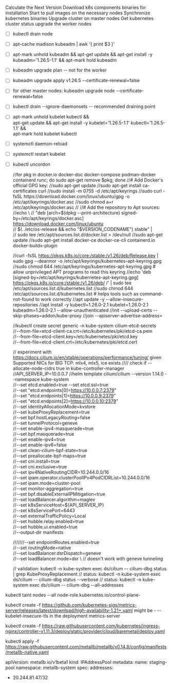 Calculate the Next Version
Download k8s components binaries for installation
Start to pull images on the necessary nodes
Synchronize kubernetes binaries
Upgrade cluster on master nodes
Get kubernetes cluster status
upgrade the worker nodes

- [ ] kubectl drain node <node-to-drain>
- [ ] apt-cache madison kubeadm | awk '{ print $3 }'
- [ ] apt-mark unhold kubeadm && apt-get update && apt-get install -y kubeadm='1.26.5-1.1' && apt-mark hold kubeadm
- [ ] kubeadm upgrade plan -- not for the worker
- [ ] kubeadm upgrade apply v1.26.5 --certificate-renewal=false
- [ ] for other master nodes: kubeadm upgrade node --certificate-renewal=false
- [ ] kubectl drain <node-to-drain> --ignore-daemonsets -- recommended draining point
- [ ] apt-mark unhold kubelet kubectl && \
  apt-get update && apt-get install -y kubelet='1.26.5-1.1' kubectl='1.26.5-1.1' && \
  apt-mark hold kubelet kubectl
- [ ] systemctl daemon-reload
- [ ] systemctl restart kubelet
- [ ] kubectl uncordon <node-to-drain>

  //for pkg in docker.io docker-doc docker-compose podman-docker containerd runc; do sudo apt-get remove $pkg; done
  //# Add Docker's official GPG key:
  //sudo apt-get update
  //sudo apt-get install ca-certificates curl
  //sudo install -m 0755 -d /etc/apt/keyrings
  //sudo curl -fsSL https://download.docker.com/linux/ubuntu/gpg -o /etc/apt/keyrings/docker.asc
  //sudo chmod a+r /etc/apt/keyrings/docker.asc
  //
  //# Add the repository to Apt sources:
  //echo \
  //  "deb [arch=$(dpkg --print-architecture) signed-by=/etc/apt/keyrings/docker.asc] https://download.docker.com/linux/ubuntu \
  //  $(. /etc/os-release && echo "$VERSION_CODENAME") stable" | \
  //  sudo tee /etc/apt/sources.list.d/docker.list > /dev/null
  //sudo apt-get update
  //sudo apt-get install docker-ce docker-ce-cli containerd.io docker-buildx-plugin

  //curl -fsSL https://pkgs.k8s.io/core:/stable:/v1.26/deb/Release.key | sudo gpg --dearmor -o /etc/apt/keyrings/kubernetes-apt-keyring.gpg
  //sudo chmod 644 /etc/apt/keyrings/kubernetes-apt-keyring.gpg # allow unprivileged APT programs to read this keyring
  //echo 'deb [signed-by=/etc/apt/keyrings/kubernetes-apt-keyring.gpg] https://pkgs.k8s.io/core:/stable:/v1.26/deb/ /' | sudo tee /etc/apt/sources.list.d/kubernetes.list
  //sudo chmod 644 /etc/apt/sources.list.d/kubernetes.list   # helps tools such as command-not-found to work correctly
  //apt update -y --allow-insecure-repositories
  //apt install -y kubectl=1.26.0-2.1 kubelet=1.26.0-2.1 kubeadm=1.26.0-2.1 --allow-unauthenticated
  //init --upload-certs --skip-phases=addon/kube-proxy
  //join --apiserver-advertise-address=<master-node-ip>

  //kubectl create secret generic -n kube-system cilium-etcd-secrets \
  //--from-file=etcd-client-ca.crt=/etc/kubernetes/pki/etcd-ca.pem \
  //--from-file=etcd-client.key=/etc/kubernetes/pki/etcd.key \
  //--from-file=etcd-client.crt=/etc/kubernetes/pki/etcd.cert

  // experiment with https://docs.cilium.io/en/stable/operations/performance/tuning/ given Supported NICs for BIG TCP: mlx4, mlx5, ice exists
  //// check if --allocate-node-cidrs true in kube-controller-manager
  //API_SERVER_IP=10.0.0.7
  //helm template cilium/cilium --version 1.14.0 --namespace kube-system \
  //--set etcd.enabled=true --set etcd.ssl=true \
  //--set "etcd.endpoints[0]=https://10.0.0.7:2379" \
  //--set "etcd.endpoints[1]=https://10.0.0.9:2379" \
  //--set "etcd.endpoints[2]=https://10.0.0.10:2379" \
  //--set identityAllocationMode=kvstore \
  //--set kubeProxyReplacement=true \
  //--set bpf.hostLegacyRouting=false \
  //--set tunnelProtocol=geneve \
  //--set enable-ipv4-masquerade=true \
  //--set bpf.masquerade=true \
  //--set enable-ipv4=true \
  //--set enable-ipv6=false \
  //--set clean-cilium-bpf-state=true \
  //--set preallocate-bpf-maps=true \
  //--set cni.install=true \
  //--set cni.exclusive=true \
  //--set ipv4NativeRoutingCIDR=10.244.0.0/16 \
  //--set ipam.operator.clusterPoolIPv4PodCIDRList=10.244.0.0/16 \
  //--set ipam.mode=cluster-pool \
  //--set monitor-aggregation=true \
  //--set bpf.disableExternalIPMitigation=true \
  //--set loadBalancer.algorithm=maglev \
  //--set k8sServiceHost=${API_SERVER_IP} \
  //--set k8sServicePort=6443 \
  //--set externalTrafficPolicy=Local \
  //--set hubble.relay.enabled=true \
  //--set hubble.ui.enabled=true \
  //--output-dir manifests

  ///////--set endpointRoutes.enabled=true \
  //--set routingMode=native \
  //--set loadBalancer.dsrDispatch=geneve \
  //--set loadBalancer.mode=dsr \ // doesn't work with geneve tunneling

  // validation: kubectl -n kube-system exec ds/cilium -- cilium-dbg status | grep KubeProxyReplacement
  // status: kubectl -n kube-system exec ds/cilium -- cilium-dbg status --verbose
  // status: kubectl -n kube-system exec ds/cilium -- cilium-dbg --all-addresses

kubectl taint nodes --all node-role.kubernetes.io/control-plane-

kubectl create -f https://github.com/kubernetes-sigs/metrics-server/releases/latest/download/high-availability-1.21+.yaml
might be   - --kubelet-insecure-tls in the deployment metrics-server

kubectl create -f https://raw.githubusercontent.com/kubernetes/ingress-nginx/controller-v1.11.3/deploy/static/provider/cloud/baremetal/deploy.yaml

kubectl apply -f https://raw.githubusercontent.com/metallb/metallb/v0.14.8/config/manifests/metallb-native.yaml

apiVersion: metallb.io/v1beta1
kind: IPAddressPool
metadata:
name: staging-pool
namespace: metallb-system
spec:
addresses:
- 20.244.81.47/32